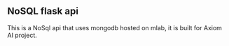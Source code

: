 ## NoSQL flask api

This is a NoSql api that uses mongodb hosted on mlab, it is built for Axiom AI project.
